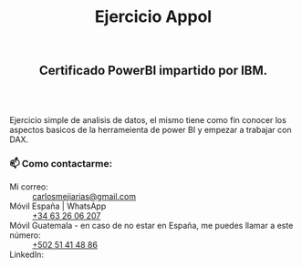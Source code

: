 <h1 align="center">Ejercicio Appol</h1><br>


<h2 align="center">Certificado PowerBI impartido por IBM.</h2>
<br>
<br>
<p>Ejercicio simple de analisis de datos, el mismo tiene como fin conocer los aspectos basicos de la herrameienta de power BI y empezar a trabajar con DAX. </p>

<h3>📫 Como contactarme:</h3>
<dl>
  <dt>Mi correo:</dt>
  <dd><a href="mailto:carlosmejiarias@gmail.com">carlosmejiarias@gmail.com</a></dd>
  <dt>Móvil España | WhatsApp</dt>
  <dd><a href="tel:+34632606207">+34 63 26 06 207</a></dd>
  <dt>Móvil Guatemala - en caso de no estar en España, me puedes llamar a este número:</dt>
  <dd><a href="tel:+50251414886">+502 51 41 48 86</a></dd>
<dt>LinkedIn:</dt>
  <dd><a href="https://www.linkedin.com/in/carlos-f-mejia/" target="blank"></dd>
</dl>
 <br>
